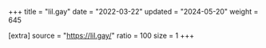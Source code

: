 +++
title = "lil.gay"
date = "2022-03-22"
updated = "2024-05-20"
weight = 645

[extra]
source = "https://lil.gay/"
ratio = 100
size = 1
+++

